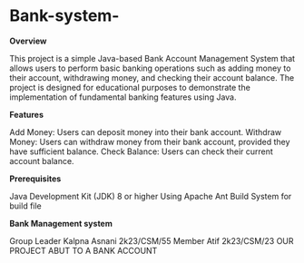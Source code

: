 # Bank-system-
**Overview**

This project is a simple Java-based Bank Account Management System that allows users to perform basic banking operations such as adding money to their account, withdrawing money, and checking their account balance. The project is designed for educational purposes to demonstrate the implementation of fundamental banking features using Java.

**Features**

Add Money: Users can deposit money into their bank account.
Withdraw Money: Users can withdraw money from their bank account, provided they have sufficient balance.
Check Balance: Users can check their current account balance.


**Prerequisites**

Java Development Kit (JDK) 8 or higher
Using Apache Ant Build System for build file

**Bank Management system** 

Group Leader Kalpna Asnani  2k23/CSM/55
Member Atif 2k23/CSM/23
OUR PROJECT ABUT TO A BANK ACCOUNT 
